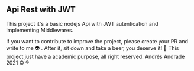 ## Api Rest with JWT

This project it's a basic nodejs Api with JWT autentication and implementing Middlewares.

If you want to contribute to improve the project, please create your PR and write to me :alien: . After it, sit down and take a beer, you deserve it! :beers:
This project just have a academic purpose, all right reserved. Andrés Andrade 2021 :copyright: :registered:
